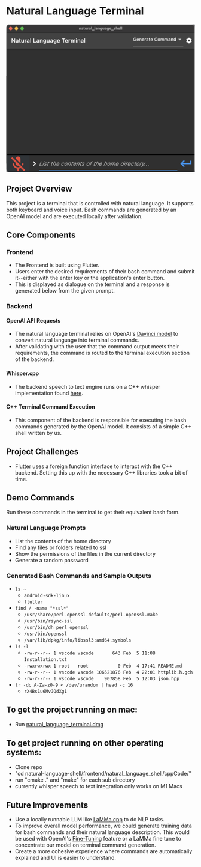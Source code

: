 # Natural Language Terminal

![Image of project](./projectIMG.png)

## Project Overview
This project is a terminal that is controlled with natural language. It supports both keyboard and voice input. Bash commands are generated by an OpenAI model and are executed locally after validation.

## Core Components

### Frontend
* The Frontend is built using Flutter.
* Users enter the desired requirements of their bash command and submit it--either with the enter key or the application's enter button.
* This is displayed as dialogue on the terminal and a response is generated below from the given prompt.

### Backend

#### OpenAI API Requests
* The natural language terminal relies on OpenAI's [Davinci model](https://platform.openai.com/docs/models/davinci) to convert natural language into terminal commands.
* After validating with the user that the command output meets their requirements, the command is routed to the terminal execution section of the backend.

#### Whisper.cpp
* The backend speech to text engine runs on a C++ whisper implementation found [here](https://github.com/ggerganov/whisper.cpp).

#### C++ Terminal Command Execution
* This component of the backend is responsible for executing the bash commands generated by the OpenAI model. It consists of a simple C++ shell written by us.

## Project Challenges
* Flutter uses a foreign function interface to interact with the C++ backend. Setting this up with the necessary C++ libraries took a bit of time.

## Demo Commands
Run these commands in the terminal to get their equivalent bash form.

### Natural Language Prompts
* List the contents of the home directory
* Find any files or folders related to ssl
* Show the permissions of the files in the current directory
* Generate a random password

### Generated Bash Commands and Sample Outputs
* `ls ~`
    * `android-sdk-linux`
    * `flutter`
* `find / -name "*ssl*"`
    * `/usr/share/perl-openssl-defaults/perl-openssl.make`
    * `/usr/bin/rsync-ssl`
    * `/usr/bin/dh_perl_openssl`
    * `/usr/bin/openssl`
    * `/var/lib/dpkg/info/libssl3:amd64.symbols`
* `ls -l`
    * `-rw-r--r-- 1 vscode vscode       643 Feb  5 11:08 Installation.txt`
    * `-rwxrwxrwx 1 root   root           0 Feb  4 17:41 README.md`
    * `-rw-r--r-- 1 vscode vscode 106521876 Feb  4 22:01 httplib.h.gch`
    * `-rw-r--r-- 1 vscode vscode    907858 Feb  5 12:03 json.hpp`
* `tr -dc A-Za-z0-9 < /dev/urandom | head -c 16`
  * `rX4Bs1u6MvJQdXg1`

## To get the project running on mac:
* Run [natural_language_terminal.dmg](./natural_language_terminal.dmg)
## To get project running on other operating systems:
* Clone repo
* "cd natural-language-shell/frontend/natural_language_shell/cppCode/"
* run "cmake ." and "make" for each sub directory
* currently whisper speech to text integration only works on M1 Macs


## Future Improvements
* Use a locally runnable LLM like [LaMMa.cpp](https://github.com/ggerganov/llama.cpp) to do NLP tasks.
* To improve overall model performance, we could generate training data for bash commands and their natural language description. This would be used with OpenAI's [Fine-Tuning](https://platform.openai.com/docs/guides/fine-tuning/fine-tuning-beta) feature or a LaMMa fine tune to concentrate our model on terminal command generation.
* Create a more cohesive experience where commands are automatically explained and UI is easier to understand.
